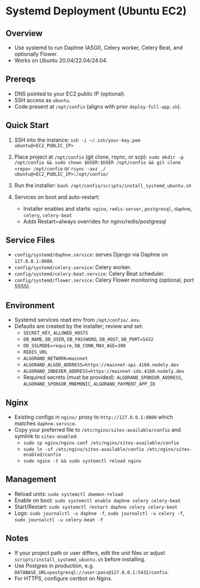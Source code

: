 Systemd Deployment (Ubuntu EC2)
================================

Overview
--------
- Use systemd to run Daphne (ASGI), Celery worker, Celery Beat, and optionally Flower.
- Works on Ubuntu 20.04/22.04/24.04.

Prereqs
-------
- DNS pointed to your EC2 public IP (optional).
- SSH access as `ubuntu`.
- Code present at `/opt/confio` (aligns with prior `deploy-full-app.sh`).

Quick Start
----------
1) SSH into the instance:
   `ssh -i ~/.ssh/your-key.pem ubuntu@<EC2_PUBLIC_IP>`

2) Place project at `/opt/confio` (git clone, rsync, or scp):
   `sudo mkdir -p /opt/confio && sudo chown $USER:$USER /opt/confio && git clone <repo> /opt/confio` 
   or `rsync -avz ./ ubuntu@<EC2_PUBLIC_IP>:/opt/confio/`

3) Run the installer:
   `bash /opt/confio/scripts/install_systemd_ubuntu.sh`

4) Services on boot and auto-restart:
   - Installer enables and starts: `nginx`, `redis-server`, `postgresql`, `daphne`, `celery`, `celery-beat`
   - Adds Restart=always overrides for nginx/redis/postgresql

Service Files
------------
- `config/systemd/daphne.service`: serves Django via Daphne on `127.0.0.1:8000`.
- `config/systemd/celery.service`: Celery worker.
- `config/systemd/celery-beat.service`: Celery Beat scheduler.
- `config/systemd/flower.service`: Celery Flower monitoring (optional, port 5555).

Environment
-----------
- Systemd services read env from `/opt/confio/.env`.
- Defaults are created by the installer; review and set:
  - `SECRET_KEY`, `ALLOWED_HOSTS`
  - `DB_NAME`, `DB_USER`, `DB_PASSWORD`, `DB_HOST`, `DB_PORT=5432`
  - `DB_SSLMODE=require`, `DB_CONN_MAX_AGE=300`
  - `REDIS_URL`
  - `ALGORAND_NETWORK=mainnet`
  - `ALGORAND_ALGOD_ADDRESS=https://mainnet-api.4160.nodely.dev`
  - `ALGORAND_INDEXER_ADDRESS=https://mainnet-idx.4160.nodely.dev`
  - Required secrets (must be provided): `ALGORAND_SPONSOR_ADDRESS`, `ALGORAND_SPONSOR_MNEMONIC`, `ALGORAND_PAYMENT_APP_ID`

Nginx
-----
- Existing configs in `nginx/` proxy to `http://127.0.0.1:8000` which matches `daphne.service`.
- Copy your preferred file to `/etc/nginx/sites-available/confio` and symlink to `sites-enabled`:
  - `sudo cp nginx/nginx.conf /etc/nginx/sites-available/confio`
  - `sudo ln -sf /etc/nginx/sites-available/confio /etc/nginx/sites-enabled/confio`
  - `sudo nginx -t && sudo systemctl reload nginx`

Management
----------
- Reload units: `sudo systemctl daemon-reload`
- Enable on boot: `sudo systemctl enable daphne celery celery-beat`
- Start/Restart: `sudo systemctl restart daphne celery celery-beat`
- Logs: `sudo journalctl -u daphne -f`, `sudo journalctl -u celery -f`, `sudo journalctl -u celery-beat -f`

Notes
-----
- If your project path or user differs, edit the unit files or adjust `scripts/install_systemd_ubuntu.sh` before installing.
- Use Postgres in production, e.g. `DATABASE_URL=postgresql://user:pass@127.0.0.1:5432/confio`.
- For HTTPS, configure certbot on Nginx.
